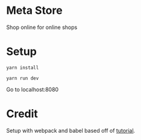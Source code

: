 # Meta Store

Shop online for online shops 

# Setup 

`yarn install`

`yarn run dev`

Go to localhost:8080

# Credit 

Setup with webpack and babel based off of [tutorial](https://dev.to/iamismile/how-to-setup-webpack-and-babel-for-react-59ph).